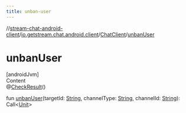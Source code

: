 ```yaml
---
title: unban-user
---
```

//[stream-chat-android-client](../../../index.md)/[io.getstream.chat.android.client](../index.md)/[ChatClient](index.md)/[unbanUser](unbanUser.md)



# unbanUser  
[androidJvm]  
Content  
@[CheckResult](https://developer.android.com/reference/kotlin/androidx/annotation/CheckResult.html)()  
  
fun [unbanUser](unbanUser.md)(targetId: [String](https://kotlinlang.org/api/latest/jvm/stdlib/kotlin/-string/index.html), channelType: [String](https://kotlinlang.org/api/latest/jvm/stdlib/kotlin/-string/index.html), channelId: [String](https://kotlinlang.org/api/latest/jvm/stdlib/kotlin/-string/index.html)): Call&lt;[Unit](https://kotlinlang.org/api/latest/jvm/stdlib/kotlin/-unit/index.html)&gt;  



